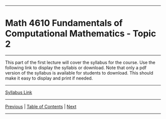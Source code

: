 <hr>

  # Math 4610 Fundamentals of Computational Mathematics  - Topic 2

<hr>

This part of the first lecture will cover the syllabus for the course. Use the
following link to display the syllabis or download. Note that only a pdf version
of the syllabus is available for students to download. This should make it easy
to display and print if needed.

<hr>

<a href="../pdf/embed_02.md"> Syllabus Link </a>

<hr>

[Previous](../../topic_01/md/topic_01.md)
| [Table of Contents](../../toc/md/topic_toc.md)
| [Next](../../topic_03/md/topic_03.md)

<hr>

